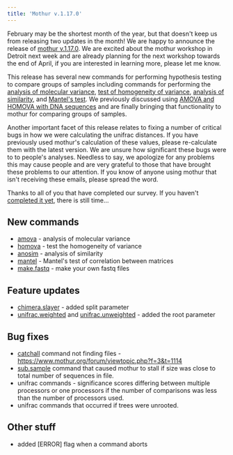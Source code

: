 ```yaml
---
title: 'Mothur v.1.17.0'
---
```

February may be the shortest month of the year, but that doesn\'t keep
us from releasing two updates in the month! We are happy to announce the
release of [mothur v.1.17.0](mothur_v.1.17.0). We are excited
about the mothur workshop in Detroit next week and are already planning
for the next workshop towards the end of April, if you are interested in
learning more, please let me know.

This release has several new commands for performing hypothesis testing
to compare groups of samples including commands for performing the [
analysis of molecular variance](amova), [ test of homogeneity
of variance](homova), [ analysis of
similarity](anosim), and [ Mantel\'s
test](mantel). We previously discussed using [AMOVA and
HOMOVA with DNA sequences](https://www.ncbi.nlm.nih.gov/pubmed/18239608)
and are finally bringing that functionality to mothur for comparing
groups of samples.

Another important facet of this release relates to fixing a number of
critical bugs in how we were calculating the unifrac distances. If you
have previously used mothur\'s calculation of these values, please
re-calculate them with the latest version. We are unsure how significant
these bugs were to to people\'s analyses. Needless to say, we apologize
for any problems this may cause people and are very grateful to those
that have brought these problems to our attention. If you know of anyone
using mothur that isn\'t receiving these emails, please spread the word.

Thanks to all of you that have completed our survey. If you haven\'t
[completed it
yet](https://www.mothur.org/limesurvey/index.php?sid=13611&lang=en),
there is still time\...

## New commands

-   [amova](amova) - analysis of molecular variance
-   [homova](homova) - test the homogeneity of variance
-   [anosim](anosim) - analysis of similarity
-   [mantel](mantel) - Mantel\'s test of correlation between
    matrices
-   [make.fastq](make.fastq) - make your own fastq files

## Feature updates

-   [chimera.slayer](chimera.slayer) - added split parameter
-   [unifrac.weighted](unifrac.weighted) and
    [unifrac.unweighted](unifrac.unweighted) - added the root
    parameter

## Bug fixes

-   [catchall](catchall) command not finding files -
    <https://www.mothur.org/forum/viewtopic.php?f=3&t=1114>
-   [sub.sample](sub.sample) command that caused mothur to
    stall if size was close to total number of sequences in file.
-   unifrac commands - significance scores differing between multiple
    processors or one processors if the number of comparisons was less
    than the number of processors used.
-   unifrac commands that occurred if trees were unrooted.

## Other stuff

-   added \[ERROR\] flag when a command aborts
